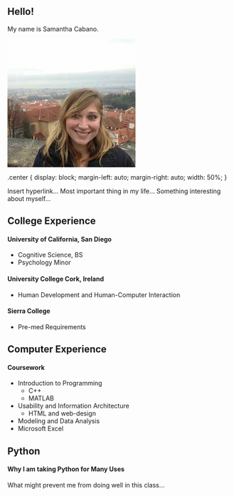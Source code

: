 ## Hello!
My name is Samantha Cabano. 

<img src="portfolio.jpg" align="center">

.center {
    display: block;
    margin-left: auto;
    margin-right: auto;
    width: 50%;
}

Insert hyperlink...
Most important thing in my life...
Something interesting about myself...

## College Experience
#### University of California, San Diego
- Cognitive Science, BS
- Psychology Minor

#### University College Cork, Ireland
- Human Development and Human-Computer Interaction

#### Sierra College
- Pre-med Requirements


## Computer Experience
#### Coursework
- Introduction to Programming
  - C++
  - MATLAB
- Usability and Information Architecture
  - HTML and web-design
- Modeling and Data Analysis
- Microsoft Excel

## Python
#### Why I am taking Python for Many Uses
What might prevent me from doing well in this class...
